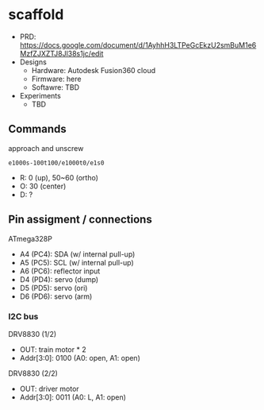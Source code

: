 # scaffold

* PRD: https://docs.google.com/document/d/1AyhhH3LTPeGcEkzU2smBuM1e6MzfZJXZTJ8Jl38s1jc/edit
* Designs
  * Hardware: Autodesk Fusion360 cloud
  * Firmware: here
  * Softawre: TBD
* Experiments
  * TBD


## Commands

approach and unscrew
```
e1000s-100t100/e1000t0/e1s0
```

* R: 0 (up), 50~60 (ortho)
* O: 30 (center)
* D: ?

## Pin assigment / connections
ATmega328P

* A4 (PC4): SDA (w/ internal pull-up)
* A5 (PC5): SCL (w/ internal pull-up)
* A6 (PC6): reflector input
* D4 (PD4): servo (dump)
* D5 (PD5): servo (ori)
* D6 (PD6): servo (arm)

### I2C bus
DRV8830 (1/2)

* OUT: train motor * 2
* Addr[3:0]: 0100 (A0: open, A1: open)


DRV8830 (2/2)

* OUT: driver motor
* Addr[3:0]: 0011 (A0: L, A1: open)
